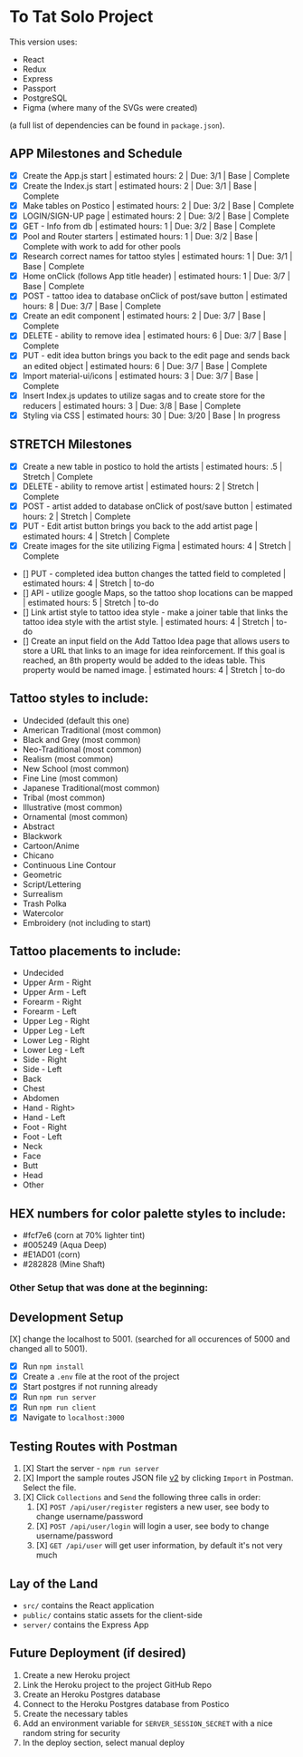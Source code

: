 
# To Tat Solo Project 
This version uses:
- React
- Redux
- Express
- Passport
- PostgreSQL
- Figma (where many of the SVGs were created) 

(a full list of dependencies can be found in `package.json`).

## APP Milestones and Schedule
- [X] Create the App.js start | estimated hours: 2 | Due: 3/1 | Base | Complete
- [X] Create the Index.js start | estimated hours: 2 | Due: 3/1 | Base | Complete
- [X] Make tables on Postico | estimated hours: 2 | Due: 3/2 | Base | Complete
- [X] LOGIN/SIGN-UP page | estimated hours: 2 | Due: 3/2 | Base | Complete
- [X] GET - Info from db | estimated hours: 1 | Due: 3/2 | Base | Complete
- [X] Pool and Router starters | estimated hours: 1 | Due: 3/2 | Base | Complete with work to add for other pools
- [X] Research correct names for tattoo styles | estimated hours: 1 | Due: 3/1 | Base | Complete
- [X] Home onClick (follows App title header) | estimated hours: 1 | Due: 3/7 | Base | Complete
- [X] POST - tattoo idea to database onClick of post/save button | estimated hours: 8 | Due: 3/7 | Base | Complete
- [X] Create an edit component | estimated hours: 2 | Due: 3/7 | Base | Complete
- [X] DELETE - ability to remove idea | estimated hours: 6 | Due: 3/7 | Base | Complete
- [X] PUT - edit idea button brings you back to the edit page and sends back an edited object | estimated hours: 6 | Due: 3/7 | Base | Complete
- [X] Import material-ui/icons | estimated hours: 3 | Due: 3/7 | Base | Complete
- [X] Insert Index.js updates to utilize sagas and to create store for the reducers | estimated hours: 3 | Due: 3/8 | Base | Complete
- [X] Styling via CSS | estimated hours: 30 | Due: 3/20 | Base | In progress

## STRETCH Milestones
- [X] Create a new table in postico to hold the artists | estimated hours: .5 | Stretch | Complete
- [X] DELETE - ability to remove artist | estimated hours: 2 | Stretch | Complete
- [X] POST - artist added to database onClick of post/save button | estimated hours: 2 | Stretch | Complete
- [X] PUT - Edit artist button brings you back to the add artist page | estimated hours: 4 | Stretch | Complete
- [X] Create images for the site utilizing Figma | estimated hours: 4 | Stretch | Complete
- [] PUT - completed idea button changes the tatted field to completed | estimated hours: 4 | Stretch | to-do
- [] API - utilize google Maps, so the tattoo shop locations can be mapped | estimated hours: 5 | Stretch | to-do
- [] Link artist style to tattoo idea style - make a joiner table that links the tattoo idea style with the artist style. | estimated hours: 4 | Stretch | to-do
- [] Create an input field on the Add Tattoo Idea page that allows users to store a URL that links to an image for idea reinforcement. If this goal is reached, an 8th property would be added to the ideas table. This property would be named image. | estimated hours: 4 | Stretch | to-do

## Tattoo styles to include:

- Undecided (default this one)
- American Traditional (most common)
- Black and Grey (most common)
- Neo-Traditional (most common)
- Realism (most common)
- New School (most common)
- Fine Line (most common)
- Japanese Traditional(most common)
- Tribal (most common)
- Illustrative (most common)
- Ornamental (most common)
- Abstract
- Blackwork
- Cartoon/Anime
- Chicano
- Continuous Line Contour
- Geometric
- Script/Lettering
- Surrealism
- Trash Polka
- Watercolor
- Embroidery (not including to start)

## Tattoo placements to include:

- Undecided
- Upper Arm - Right
- Upper Arm - Left
- Forearm - Right
- Forearm - Left
- Upper Leg - Right
- Upper Leg - Left
- Lower Leg - Right
- Lower Leg - Left
- Side - Right
- Side - Left
- Back
- Chest
- Abdomen
- Hand - Right>
- Hand - Left
- Foot - Right
- Foot - Left
- Neck
- Face
- Butt
- Head
- Other

## HEX numbers for color palette styles to include:

- #fcf7e6 (corn at 70% lighter tint)
- #005249 (Aqua Deep)
- #E1AD01 (corn)
- #282828 (Mine Shaft)


### Other Setup that was done at the beginning:

## Development Setup

[X] change the localhost to 5001. (searched for all occurences of 5000 and changed all to 5001).

- [X] Run `npm install`
- [X] Create a `.env` file at the root of the project
- [X] Start postgres if not running already
- [X] Run `npm run server`
- [X] Run `npm run client`
- [X] Navigate to `localhost:3000`

## Testing Routes with Postman

1. [X] Start the server - `npm run server`
2. [X] Import the sample routes JSON file [v2](./PostmanPrimeSoloRoutesv2.json) by clicking `Import` in Postman. Select the file.
3. [X] Click `Collections` and `Send` the following three calls in order:
   1. [X] `POST /api/user/register` registers a new user, see body to change username/password
   2. [X] `POST /api/user/login` will login a user, see body to change username/password
   3. [X] `GET /api/user` will get user information, by default it's not very much

## Lay of the Land

- `src/` contains the React application
- `public/` contains static assets for the client-side
- `server/` contains the Express App

## Future Deployment (if desired)

1. Create a new Heroku project
1. Link the Heroku project to the project GitHub Repo
1. Create an Heroku Postgres database
1. Connect to the Heroku Postgres database from Postico
1. Create the necessary tables
1. Add an environment variable for `SERVER_SESSION_SECRET` with a nice random string for security
1. In the deploy section, select manual deploy

